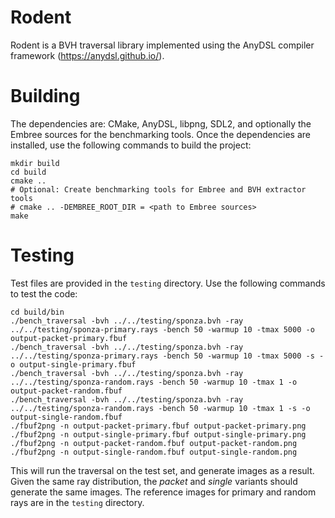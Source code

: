 # Rodent

Rodent is a BVH traversal library implemented using the AnyDSL compiler framework (https://anydsl.github.io/).

# Building

The dependencies are: CMake, AnyDSL, libpng, SDL2, and optionally the Embree sources for the benchmarking tools.
Once the dependencies are installed, use the following commands to build the project:

    mkdir build
    cd build
    cmake ..
    # Optional: Create benchmarking tools for Embree and BVH extractor tools
    # cmake .. -DEMBREE_ROOT_DIR = <path to Embree sources>
    make

# Testing

Test files are provided in the `testing` directory. Use the following commands to test the code:

    cd build/bin
    ./bench_traversal -bvh ../../testing/sponza.bvh -ray ../../testing/sponza-primary.rays -bench 50 -warmup 10 -tmax 5000 -o output-packet-primary.fbuf
    ./bench_traversal -bvh ../../testing/sponza.bvh -ray ../../testing/sponza-primary.rays -bench 50 -warmup 10 -tmax 5000 -s -o output-single-primary.fbuf
    ./bench_traversal -bvh ../../testing/sponza.bvh -ray ../../testing/sponza-random.rays -bench 50 -warmup 10 -tmax 1 -o output-packet-random.fbuf
    ./bench_traversal -bvh ../../testing/sponza.bvh -ray ../../testing/sponza-random.rays -bench 50 -warmup 10 -tmax 1 -s -o output-single-random.fbuf
    ./fbuf2png -n output-packet-primary.fbuf output-packet-primary.png
    ./fbuf2png -n output-single-primary.fbuf output-single-primary.png
    ./fbuf2png -n output-packet-random.fbuf output-packet-random.png
    ./fbuf2png -n output-single-random.fbuf output-single-random.png

This will run the traversal on the test set, and generate images as a result. Given the same ray distribution, the _packet_ and _single_ variants should generate the same images. The reference images for primary and random rays are in the `testing` directory.
